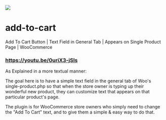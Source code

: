 ![](https://bradgriffin.me/git.png)
# add-to-cart
Add To Cart Button | Text Field in General Tab | Appears on Single Product Page | WooCommerce

### https://youtu.be/0uriX3-jSls
As Explained in a more textual manner: 

The goal here is to have a simple text field in the general tab of Woo's single-product.php so that when the store owner is typing up their wonderful new product, they can customize text that appears on that particular product's page.


The plugin is for WooCommerce store owners who simply need to change the "Add To Cart" text, and to give them a simple & easy way to do that.


